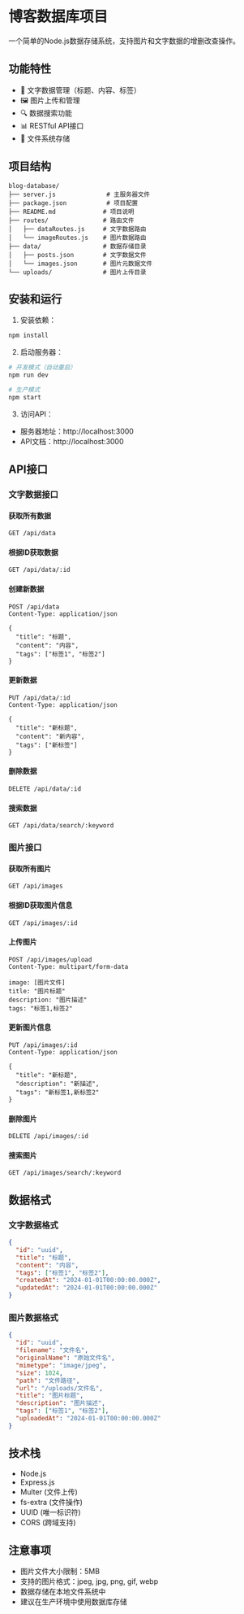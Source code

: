 # 博客数据库项目

一个简单的Node.js数据存储系统，支持图片和文字数据的增删改查操作。

## 功能特性

- 📝 文字数据管理（标题、内容、标签）
- 🖼️ 图片上传和管理
- 🔍 数据搜索功能
- 📊 RESTful API接口
- 💾 文件系统存储

## 项目结构

```
blog-database/
├── server.js              # 主服务器文件
├── package.json           # 项目配置
├── README.md             # 项目说明
├── routes/               # 路由文件
│   ├── dataRoutes.js     # 文字数据路由
│   └── imageRoutes.js    # 图片数据路由
├── data/                 # 数据存储目录
│   ├── posts.json        # 文字数据文件
│   └── images.json       # 图片元数据文件
└── uploads/              # 图片上传目录
```

## 安装和运行

1. 安装依赖：
```bash
npm install
```

2. 启动服务器：
```bash
# 开发模式（自动重启）
npm run dev

# 生产模式
npm start
```

3. 访问API：
- 服务器地址：http://localhost:3000
- API文档：http://localhost:3000

## API接口

### 文字数据接口

#### 获取所有数据
```
GET /api/data
```

#### 根据ID获取数据
```
GET /api/data/:id
```

#### 创建新数据
```
POST /api/data
Content-Type: application/json

{
  "title": "标题",
  "content": "内容",
  "tags": ["标签1", "标签2"]
}
```

#### 更新数据
```
PUT /api/data/:id
Content-Type: application/json

{
  "title": "新标题",
  "content": "新内容",
  "tags": ["新标签"]
}
```

#### 删除数据
```
DELETE /api/data/:id
```

#### 搜索数据
```
GET /api/data/search/:keyword
```

### 图片接口

#### 获取所有图片
```
GET /api/images
```

#### 根据ID获取图片信息
```
GET /api/images/:id
```

#### 上传图片
```
POST /api/images/upload
Content-Type: multipart/form-data

image: [图片文件]
title: "图片标题"
description: "图片描述"
tags: "标签1,标签2"
```

#### 更新图片信息
```
PUT /api/images/:id
Content-Type: application/json

{
  "title": "新标题",
  "description": "新描述",
  "tags": "新标签1,新标签2"
}
```

#### 删除图片
```
DELETE /api/images/:id
```

#### 搜索图片
```
GET /api/images/search/:keyword
```

## 数据格式

### 文字数据格式
```json
{
  "id": "uuid",
  "title": "标题",
  "content": "内容",
  "tags": ["标签1", "标签2"],
  "createdAt": "2024-01-01T00:00:00.000Z",
  "updatedAt": "2024-01-01T00:00:00.000Z"
}
```

### 图片数据格式
```json
{
  "id": "uuid",
  "filename": "文件名",
  "originalName": "原始文件名",
  "mimetype": "image/jpeg",
  "size": 1024,
  "path": "文件路径",
  "url": "/uploads/文件名",
  "title": "图片标题",
  "description": "图片描述",
  "tags": ["标签1", "标签2"],
  "uploadedAt": "2024-01-01T00:00:00.000Z"
}
```

## 技术栈

- Node.js
- Express.js
- Multer (文件上传)
- fs-extra (文件操作)
- UUID (唯一标识符)
- CORS (跨域支持)

## 注意事项

- 图片文件大小限制：5MB
- 支持的图片格式：jpeg, jpg, png, gif, webp
- 数据存储在本地文件系统中
- 建议在生产环境中使用数据库存储 